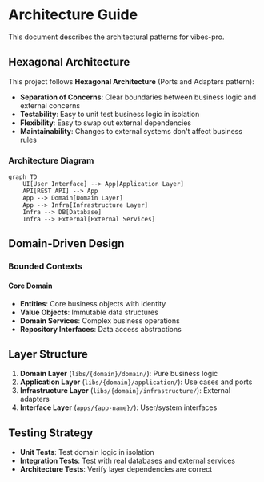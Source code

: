 # Architecture Guide

This document describes the architectural patterns for vibes-pro.

## Hexagonal Architecture

This project follows **Hexagonal Architecture** (Ports and Adapters pattern):

- **Separation of Concerns**: Clear boundaries between business logic and external concerns
- **Testability**: Easy to unit test business logic in isolation
- **Flexibility**: Easy to swap out external dependencies
- **Maintainability**: Changes to external systems don't affect business rules

### Architecture Diagram

```mermaid
graph TD
    UI[User Interface] --> App[Application Layer]
    API[REST API] --> App
    App --> Domain[Domain Layer]
    App --> Infra[Infrastructure Layer]
    Infra --> DB[Database]
    Infra --> External[External Services]
```

## Domain-Driven Design

### Bounded Contexts

#### Core Domain

- **Entities**: Core business objects with identity
- **Value Objects**: Immutable data structures
- **Domain Services**: Complex business operations
- **Repository Interfaces**: Data access abstractions


## Layer Structure

1. **Domain Layer** (`libs/{domain}/domain/`): Pure business logic
2. **Application Layer** (`libs/{domain}/application/`): Use cases and ports
3. **Infrastructure Layer** (`libs/{domain}/infrastructure/`): External adapters
4. **Interface Layer** (`apps/{app-name}/`): User/system interfaces

## Testing Strategy

- **Unit Tests**: Test domain logic in isolation
- **Integration Tests**: Test with real databases and external services
- **Architecture Tests**: Verify layer dependencies are correct
